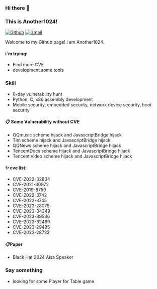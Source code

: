 ### Hi there 👋 
### This is Another1024!

[![Github](https://img.shields.io/badge/-Github-000?style=flat&logo=Github&logoColor=white)](https://github.com/another1024)
[![Gmail](https://img.shields.io/badge/-Twitter-00acee?style=flat&logo=Twitter&logoColor=white)](https://twitter.com/another1024)

Welcome to my Github page! I am Another1024.



#### i`m trying:
- Find more CVE
- development some tools

### Skill
- 0-day vulnerability hunt
- Python, C, x86 assembly development
- Mobile security, embedded security, network device security, boot security

#### 📋 Some Vulnerability without CVE
- QQmusic scheme hijack and JavascriptBridge hijack
- Tim scheme hijack and JavascriptBridge hijack
- QQNews scheme hijack and JavascriptBridge hijack
- TencentDocs scheme hijack and JavascriptBridge hijack
- Tencent video scheme hijack and JavascriptBridge hijack
 
#### ✨ cve list:
- CVE-2022-32834
- CVE-2021-30972
- CVE-2019-8759
- CVE-2022-3742
- CVE-2022-3745
- CVE-2023-28075
- CVE-2023-34349
- CVE-2023-39536
- CVE-2023-32469
- CVE-2023-29495
- CVE-2023-28722

#### 📋Paper
- Black Hat 2024 Aisa Speaker
### Say something
- looking for some Player for Table game



